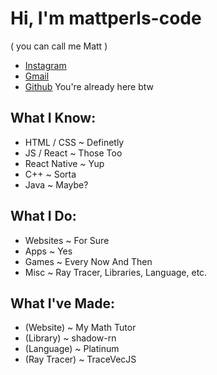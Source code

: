 # Hi, I'm mattperls-code
( you can call me Matt )

 - [Instagram](https://www.instagram.com/mattperls.code/)
 - [Gmail](mailto:mattperls.code@gmail.com)
 - [Github](https://github.com/mattperls-code) You're already here btw

## What I Know:

 - HTML / CSS ~ Definetly
 - JS / React ~ Those Too
 - React Native ~ Yup
 - C++ ~ Sorta
 - Java ~ Maybe?

## What I Do:

 - Websites ~ For Sure
 - Apps ~ Yes
 - Games ~ Every Now And Then
 - Misc ~ Ray Tracer, Libraries, Language, etc.

## What I've Made:

 - (Website) ~ My Math Tutor
 - (Library) ~ shadow-rn
 - (Language) ~ Platinum
 - (Ray Tracer) ~ TraceVecJS
